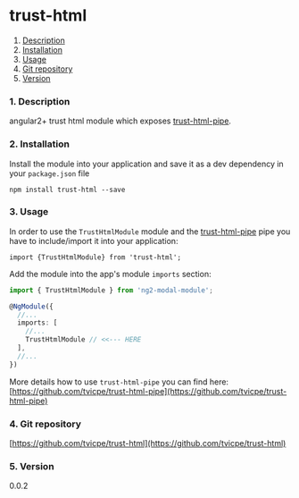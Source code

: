 trust-html
=====
1. [Description](#description)
2. [Installation](#installation)
3. [Usage](#usage)
4. [Git repository](#git)
5. [Version](#version)

### <a name="description"></a>1. Description
angular2+ trust html module which exposes 
[trust-html-pipe](https://github.com/tvicpe/trust-html-pipe).  
  
### <a name="installation"></a>2. Installation
Install the module into your application and save it as a dev 
dependency in your `package.json` file  
```
npm install trust-html --save
```
  
### <a name="usage"></a>3. Usage
In order to use the `TrustHtmlModule` module and the 
[trust-html-pipe](https://github.com/tvicpe/trust-html-pipe) pipe you have to include/import 
it into your application:
```
import {TrustHtmlModule} from 'trust-html';
```
  
Add the module into the app's module `imports` section:
```typescript
import { TrustHtmlModule } from 'ng2-modal-module';

@NgModule({
  //...
  imports: [
	//...
	TrustHtmlModule // <<--- HERE
  ],
  //...
})
```
  
More details how to use `trust-html-pipe` you can find 
here: [https://github.com/tvicpe/trust-html-pipe](https://github.com/tvicpe/trust-html-pipe)
  
  
### <a name="git"></a>4. Git repository
[https://github.com/tvicpe/trust-html](https://github.com/tvicpe/trust-html)
  
  
### <a name="version"></a>5. Version
0.0.2
